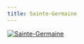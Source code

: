 ```yaml
---
title: Sainte-Germaine
---
```




<div class="image-container">
    <a class="thumbnail" href="{{ site.baseurl }}/assets/images/nos-produits/sainte-germaine.jpg"><img src="{{ site.baseurl }}/assets/images/nos-produits/sainte-germaine-vignette.jpg" alt="Sainte-Germaine" /></a>
</div>

